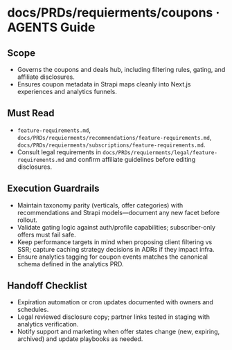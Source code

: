 # docs/PRDs/requierments/coupons · AGENTS Guide

## Scope
- Governs the coupons and deals hub, including filtering rules, gating, and affiliate disclosures.
- Ensures coupon metadata in Strapi maps cleanly into Next.js experiences and analytics funnels.

## Must Read
- `feature-requirements.md`, `docs/PRDs/requierments/recommendations/feature-requirements.md`, `docs/PRDs/requierments/subscriptions/feature-requirements.md`.
- Consult legal requirements in `docs/PRDs/requierments/legal/feature-requirements.md` and confirm affiliate guidelines before editing disclosures.

## Execution Guardrails
- Maintain taxonomy parity (verticals, offer categories) with recommendations and Strapi models—document any new facet before rollout.
- Validate gating logic against auth/profile capabilities; subscriber-only offers must fail safe.
- Keep performance targets in mind when proposing client filtering vs SSR; capture caching strategy decisions in ADRs if they impact infra.
- Ensure analytics tagging for coupon events matches the canonical schema defined in the analytics PRD.

## Handoff Checklist
- Expiration automation or cron updates documented with owners and schedules.
- Legal reviewed disclosure copy; partner links tested in staging with analytics verification.
- Notify support and marketing when offer states change (new, expiring, archived) and update playbooks as needed.
